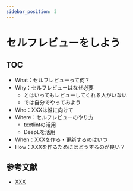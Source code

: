 ```yaml
---
sidebar_position: 3
---
```


# セルフレビューをしよう

## TOC
- What：セルフレビューって何？
- Why：セルフレビューはなぜ必要
    - とはいってもレビューしてくれる人がいない
    - では自分でやってみよう
- Who：XXXは誰に向けて
- Where：セルフレビューのやり方
    - textlintの活用
    - DeepLを活用
- When：XXXを作る・更新するのはいつ
- How：XXXを作るためにはどうするのが良い？
## 参考文献
- [XXX](https://example.com/)
